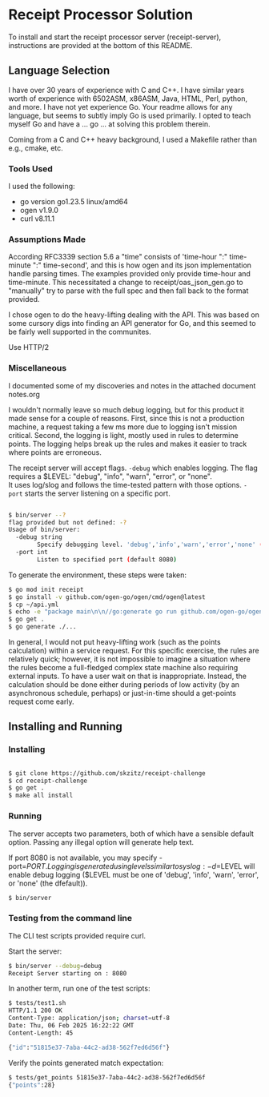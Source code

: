 # Receipt Processor Solution
To install and start the receipt processor server (receipt-server), instructions are provided at the
bottom of this README.

## Language Selection
I have over 30 years of experience with C and C++.  I have similar years worth of experience with 6502ASM, x86ASM, Java, HTML,
Perl, python, and more.  I have not yet experience Go.  Your readme allows for any language, but seems to subtly imply Go is
used primarily.  I opted to teach myself Go and have a ... go ... at solving this problem therein.

Coming from a C and C++ heavy background, I used a Makefile rather than e.g., cmake, etc.

### Tools Used
I used the following:
 * go version go1.23.5 linux/amd64
 * ogen v1.9.0
 * curl v8.11.1 

### Assumptions Made
According RFC3339 section 5.6 a "time" consists of 'time-hour ":" time-minute ":" time-second', and this is
how ogen and its json implementation handle parsing times.  The examples provided only provide time-hour and time-minute.  This 
necessitated a change to receipt/oas_json_gen.go to "manually" try to parse with the full spec and then fall back to the format
provided.

I chose ogen to do the heavy-lifting dealing with the API.  This was based on some cursory digs into finding an API generator for 
Go, and this seemed to be fairly well supported in the communites.

Use HTTP/2 

### Miscellaneous
I documented some of my discoveries and notes in the attached document notes.org

I wouldn't normally leave so much debug logging, but for this product it made sense
for a couple of reasons.  First, since this is not a production machine, a request 
taking a few ms more due to logging isn't mission critical.  Second, the logging
is light, mostly used in rules to determine points.  The logging helps break up the rules
and makes it easier to track where points are erroneous.

The receipt server will accept flags. ```-debug``` which enables logging.  The flag requires a $LEVEL: "debug", "info", "warn", "error", or "none".  
It uses log/slog and follows the time-tested pattern with those options.  ```-port``` starts the server listening on a specific port.  

``` sh

$ bin/server --?
flag provided but not defined: -?
Usage of bin/server:
  -debug string
        Specify debugging level. 'debug','info','warn','error','none' (default "none")
  -port int
        Listen to specified port (default 8080)
```

To generate the environment, these steps were taken:
``` sh
$ go mod init receipt
$ go install -v github.com/ogen-go/ogen/cmd/ogen@latest
$ cp ~/api.yml 
$ echo -e "package main\n\n//go:generate go run github.com/ogen-go/ogen/cmd/ogen@latest --target receipt --clean api.yml" > generate.go
$ go get .
$ go generate ./...

```

In general, I would not put heavy-lifting work (such as the points calculation) within a service request.
For this specific exercise, the rules are relatively quick; however, it is not impossible to imagine a situation
where the rules become a full-fledged complex state machine also requiring external inputs.  To have a user 
wait on that is inappropriate.  Instead, the calculation should be done either during periods of low 
activity (by an asynchronous schedule, perhaps) or just-in-time should a get-points request come early.

## Installing and Running

### Installing

``` sh

$ git clone https://github.com/skzitz/receipt-challenge
$ cd receipt-challenge
$ go get .
$ make all install

```

### Running

The server accepts two parameters, both of which have a sensible default option.  Passing any illegal option will generate
help text.

If port 8080 is not available, you may specify -port=$PORT.  Logging is generated using levels similar to syslog: -d=$LEVEL
will enable debug logging ($LEVEL must be one of 'debug', 'info', 'warn', 'error', or 'none' (the dfefault)).

``` sh
$ bin/server 
```

### Testing from the command line

The CLI test scripts provided require curl.

Start the server:

``` sh
$ bin/server --debug=debug
Receipt Server starting on : 8080
```

In another term, run one of the test scripts:

``` sh
$ tests/test1.sh
HTTP/1.1 200 OK
Content-Type: application/json; charset=utf-8
Date: Thu, 06 Feb 2025 16:22:22 GMT
Content-Length: 45

{"id":"51815e37-7aba-44c2-ad38-562f7ed6d56f"}

```

Verify the points generated match expectation:

``` sh
$ tests/get_points 51815e37-7aba-44c2-ad38-562f7ed6d56f
{"points":28}
```


